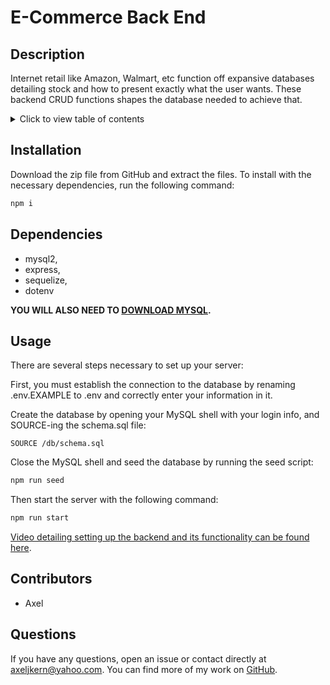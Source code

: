 # E-Commerce Back End

## Description
Internet retail like Amazon, Walmart, etc function off expansive databases detailing stock and how to present exactly what the user wants. These backend CRUD functions shapes the database needed to achieve that.

<details>
<summary>Click to view table of contents</summary>

## Table of Contents
* [Installation](#installation)
* [Dependencies](#dependencies)
* [Usage](#usage)
* [Contributors](#contributors)
* [Questions](#questions)
</details>

## Installation
Download the zip file from GitHub and extract the files. To install with the necessary dependencies, run the following command:

 ```bash
npm i
```

## Dependencies
- mysql2,
- express,
- sequelize,
- dotenv

**YOU WILL ALSO NEED TO [DOWNLOAD MYSQL](https://www.mysql.com/downloads/).**

## Usage
There are several steps necessary to set up your server:

First, you must establish the connection to the database by renaming .env.EXAMPLE to .env and correctly enter your information in it.

Create the database by opening your MySQL shell with your login info, and SOURCE-ing the schema.sql file:

```MySQL
SOURCE /db/schema.sql
```

Close the MySQL shell and seed the database by running the seed script:

```bash
npm run seed
```

Then start the server with the following command:

```bash
npm run start
```

[Video detailing setting up the backend and its functionality can be found here](https://watch.screencastify.com/v/8seM6aiqsf4hjvn40XtX).

## Contributors
- Axel

## Questions
If you have any questions, open an issue or contact directly at [axeljkern@yahoo.com](mailto:axeljkern@yahoo.com). You can find more of my work on [GitHub](https://www.github.com/Axeljk).